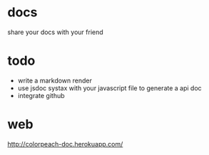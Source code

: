 docs
====

share your docs with your friend

todo
====

* write a markdown render
* use jsdoc systax with your javascript file to generate a api doc
* integrate github

web
====

http://colorpeach-doc.herokuapp.com/
